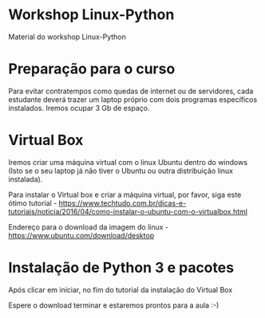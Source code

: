 # Workshop Linux-Python
Material do workshop Linux-Python


# Preparação para o curso

Para evitar contratempos como quedas de internet ou de servidores, cada estudante deverá trazer um laptop próprio com dois programas específicos instalados. Iremos ocupar 3 Gb de espaço.

# Virtual Box

Iremos criar uma máquina virtual com o linux Ubuntu dentro do windows (Isto se o seu laptop já não tiver o Ubuntu ou outra distribuição linux instalada).

Para instalar o Virtual box e criar a máquina virtual, por favor, siga este ótimo tutorial - https://www.techtudo.com.br/dicas-e-tutoriais/noticia/2016/04/como-instalar-o-ubuntu-com-o-virtualbox.html

Endereço para o download da imagem do linux - https://www.ubuntu.com/download/desktop

# Instalação de Python 3 e pacotes

Após clicar em iniciar, no fim do tutorial da instalação do Virtual Box

Espere o download terminar e estaremos prontos para a aula :-)
